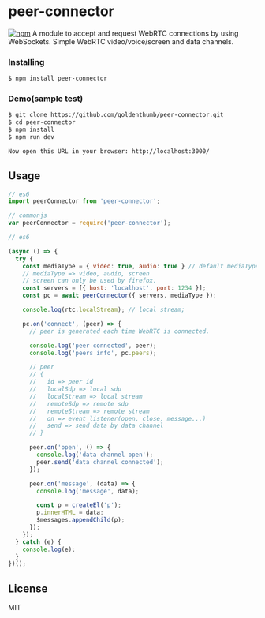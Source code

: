 # peer-connector
[![npm](https://img.shields.io/npm/v/peer-connector.svg)](https://www.npmjs.com/package/peer-connector)
A module to accept and request WebRTC connections by using WebSockets.
Simple WebRTC video/voice/screen and data channels.

### Installing
```bash
$ npm install peer-connector
```

### Demo(sample test)
```bash
$ git clone https://github.com/goldenthumb/peer-connector.git
$ cd peer-connector
$ npm install
$ npm run dev

Now open this URL in your browser: http://localhost:3000/
```

## Usage
```js
// es6
import peerConnector from 'peer-connector';

// commonjs
var peerConnector = require('peer-connector');
```

```js
// es6

(async () => {
  try {
    const mediaType = { video: true, audio: true } // default mediaType
    // mediaType => video, audio, screen
    // screen can only be used by firefox.
    const servers = [{ host: 'localhost', port: 1234 }];
    const pc = await peerConnector({ servers, mediaType });

    console.log(rtc.localStream); // local stream;

    pc.on('connect', (peer) => {
      // peer is generated each time WebRTC is connected.

      console.log('peer connected', peer);
      console.log('peers info', pc.peers);

      // peer
      // {
      //   id => peer id
      //   localSdp => local sdp
      //   localStream => local stream
      //   remoteSdp => remote sdp
      //   remoteStream => remote stream
      //   on => event listener(open, close, message...)
      //   send => send data by data channel
      // }

      peer.on('open', () => {
        console.log('data channel open');
        peer.send('data channel connected');
      });

      peer.on('message', (data) => {
        console.log('message', data);

        const p = createEl('p');
        p.innerHTML = data;
        $messages.appendChild(p);
      });
    });
  } catch (e) {
    console.log(e);
  }
})();
```

## License
MIT

